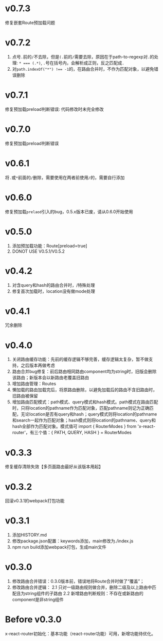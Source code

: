 # v0.7.3
修复嵌套Route预加载问题

# v0.7.2
1. 点号`.`前的`/`不去除，但是`(.`前的`/`需要去除，原因在于path-to-regexp对`.`的处理: `* === (.*)`, `.`号在括号内，会解析成正则，反之匹配成`.`
2. 对`path.indexOf("*") !== -1`的，在路由合并时，不作为匹配对象，以避免错误删除

# v0.7.1
修复预加载preload判断错误: 代码修改时未完全修改

# v0.7.0
修复预加载preload判断错误

# v0.6.1
将`.`或`*`前面的`/`删除，需要使用在两者前使用`/`的，需要自行添加

# v0.6.0
修复预加载`prelaod`引入的bug，0.5.x版本已废，请从0.6.0开始使用

# v0.5.0
1. 添加预加载功能：Route[preload=true]
2. DONOT USE V0.5.1/V0.5.2

# v0.4.2
1. 对含query和hash的路由合并时，/特殊处理
2. 修复首次加载时，location没有做mode处理

# v0.4.1
冗余删除

# v0.4.0
1. 关闭路由缓存功能：先前的缓存逻辑不够完善，缓存逻辑太复杂，暂不做支持，之后版本再做考虑
2. 路由合并bug修复：前后路由相同路由component均为string时，旧版会删除该路由；新版本会以新路由老覆盖旧路由
3. 增加路由管理：Routes
4. 懒加载的路由加载完后，将原路由删除，以避免加载后的路由不含旧路由时，旧路由被保留
5. 增加路由匹配模式：path模式、query模式和hash模式。path模式在路由匹配时，只将location的pathname作为匹配对象，匹配pathname则记为正确匹配，无论location是否有query和hash；query模式则将location的pathname和search一起作为匹配对象；hash模式则将location的pathname、query和hash全部作为匹配对象。模式值可 import { RouterModes } from 'x-react-router'，有三个值：{ PATH, QUERY, HASH } = RouterModes

# v0.3.3
修复缓存清除失效【多页面路由最好从该版本用起】

# v0.3.2
回滚v0.3.1的webpack打包功能

# v0.3.1
1. 添加HISTORY.md
2. 修改package.json配置：keywords添加，main修改为./index.js
3. npm run build添加webpack打包，生成main文件

# v0.3.0
1. 修改路由合并错误：0.3.0版本前，错误地将Route合并时做了“覆盖”；
2. 修改路由合并逻辑：
  2.1 只对一级路由规则做合并，删除二级及以上路由中匹配且为string组件的子路由
  2.2 新增路由判断规则：不存在或新路由的component是非string组件

# Before v0.3.0
x-react-router初始化：基本功能（react-router功能）可用，新增功能待优化。